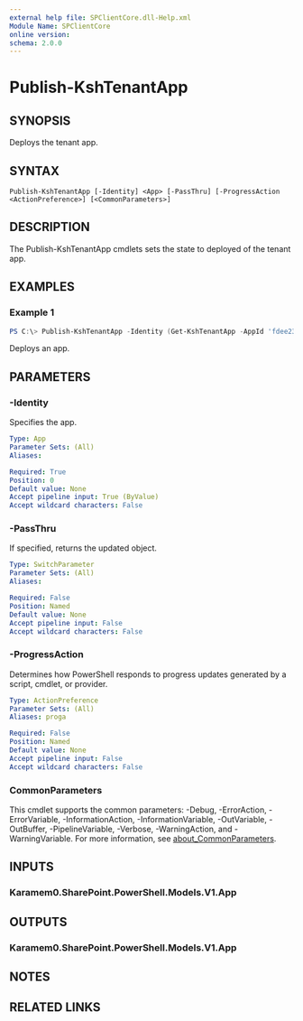 ```yaml
---
external help file: SPClientCore.dll-Help.xml
Module Name: SPClientCore
online version:
schema: 2.0.0
---
```


# Publish-KshTenantApp

## SYNOPSIS
Deploys the tenant app.

## SYNTAX

```
Publish-KshTenantApp [-Identity] <App> [-PassThru] [-ProgressAction <ActionPreference>] [<CommonParameters>]
```

## DESCRIPTION
The Publish-KshTenantApp cmdlets sets the state to deployed of the tenant app.

## EXAMPLES

### Example 1
```powershell
PS C:\> Publish-KshTenantApp -Identity (Get-KshTenantApp -AppId 'fdee2390-48bf-409e-956a-20f11a0add59')
```

Deploys an app.

## PARAMETERS

### -Identity
Specifies the app.

```yaml
Type: App
Parameter Sets: (All)
Aliases:

Required: True
Position: 0
Default value: None
Accept pipeline input: True (ByValue)
Accept wildcard characters: False
```

### -PassThru
If specified, returns the updated object.

```yaml
Type: SwitchParameter
Parameter Sets: (All)
Aliases:

Required: False
Position: Named
Default value: None
Accept pipeline input: False
Accept wildcard characters: False
```

### -ProgressAction
Determines how PowerShell responds to progress updates generated by a script, cmdlet, or provider.

```yaml
Type: ActionPreference
Parameter Sets: (All)
Aliases: proga

Required: False
Position: Named
Default value: None
Accept pipeline input: False
Accept wildcard characters: False
```

### CommonParameters
This cmdlet supports the common parameters: -Debug, -ErrorAction, -ErrorVariable, -InformationAction, -InformationVariable, -OutVariable, -OutBuffer, -PipelineVariable, -Verbose, -WarningAction, and -WarningVariable. For more information, see [about_CommonParameters](http://go.microsoft.com/fwlink/?LinkID=113216).

## INPUTS

### Karamem0.SharePoint.PowerShell.Models.V1.App

## OUTPUTS

### Karamem0.SharePoint.PowerShell.Models.V1.App

## NOTES

## RELATED LINKS

